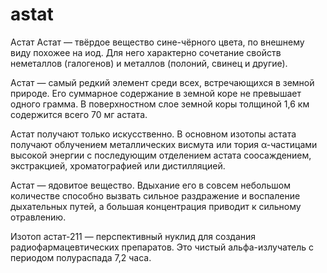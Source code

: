 # astat
Астат
Астат — твёрдое вещество сине-чёрного цвета, по внешнему виду похожее на иод. Для него характерно сочетание свойств неметаллов (галогенов) и металлов (полоний, свинец и другие). 

Астат — самый редкий элемент среди всех, встречающихся в земной природе. Его суммарное содержание в земной коре не превышает одного грамма. В поверхностном слое земной коры толщиной 1,6 км содержится всего 70 мг астата. 

Астат получают только искусственно. В основном изотопы астата получают облучением металлических висмута или тория α-частицами высокой энергии с последующим отделением астата соосаждением, экстракцией, хроматографией или дистилляцией. 

Астат — ядовитое вещество. Вдыхание его в совсем небольшом количестве способно вызвать сильное раздражение и воспаление дыхательных путей, а большая концентрация приводит к сильному отравлению. 

Изотоп астат-211 — перспективный нуклид для создания радиофармацевтических препаратов. Это чистый альфа-излучатель с периодом полураспада 7,2 часа.
